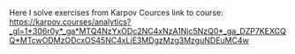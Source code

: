 Here I solve exercises from Karpov Cources
link to course: https://karpov.courses/analytics?_gl=1*306r0y*_ga*MTQ4NzYxODc2NC4xNzA1Njc5NzQ0*_ga_DZP7KEXCQQ*MTcwODMzODcxOS45NC4xLjE3MDgzMzg3MzguNDEuMC4w

